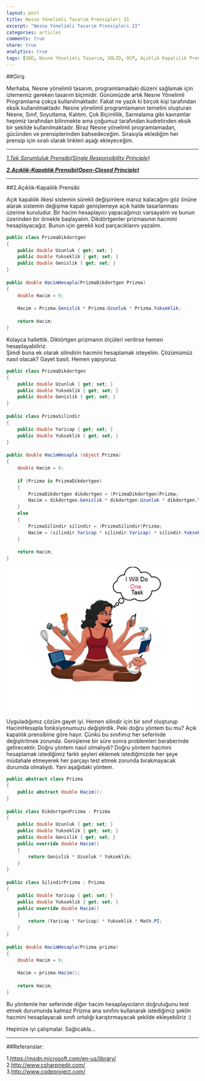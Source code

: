 ```yaml
---
layout: post
title: Nesne Yönelimli Tasarım Prensipleri II
excerpt: "Nesne Yönelimli Tasarım Prensipleri II"
categories: articles
comments: true
share: true
analytics: true
tags: [OOD, Nesne Yönelimli Tasarım, SOLID, OCP, Açıklık Kapalılık Prensibi]
---
```


##Giriş

Merhaba,
Nesne yönelimli tasarım, programlamadaki düzeni sağlamak için izlememiz gereken tasarım biçimidir. 
Günümüzde artık Nesne Yönelimli Programlama çokça kullanılmaktadır. Fakat ne yazık ki birçok kişi tarafından eksik kullanılmaktadır. 
Nesne yönelimli programlamanın temelini oluşturan Nesne, Sınıf, Soyutlama, Kalıtım, Çok Biçimlilik, Sarmalama gibi kavramlar hepimiz 
tarafından bilinmekte ama çoğumuz tarafından kudretinden eksik bir şekilde kullanılmaktadır. Biraz Nesne yönelimli programlamadan, 
gücünden ve prensiplerinden bahsedeceğim. Sırasıyla eklediğim her prensip için sıralı olarak linkleri aşağı ekleyeceğim.

---

*[1.Tek Sorumluluk Prensibi(Single Responsibility Principle)](http://develomer.me/articles/OOD1 "25.08.2015")*

***[2.Açıklık-Kapalılık Prensibi(Open-Closed Principle)](http://develomer.me/articles/OOD2 "25.08.2015")***

---


##2.Açıklık-Kapalılık Prensibi

Açık kapalılık ilkesi sistemin sürekli değişimlere maruz kalacağını göz önüne alarak sistemin değişime kapalı genişlemeye açık halde tasarlanması 
üzerine kuruludur. Bir hacim hesaplayıcı yapacağımızı varsayalım ve bunun üzerinden bir örnekle başlayalım. 
Dikdörtgenler prizmasının hacmini hesaplayacağız. Bunun için gerekli kod parçacıklarını yazalım.

```csharp
public class PrizmaDikdortgen
{
    public double Uzunluk { get; set; }
    public double Yukseklik { get; set; }
    public double Genislik { get; set; }
}

public double HacimHesapla(PrizmaDikdortgen Prizma)
{
    double Hacim = 0;

    Hacim = Prizma.Genislik * Prizma.Uzunluk * Prizma.Yukseklik;

    return Hacim;
}
```

Kolayca hallettik. Diktörtgen prizmanın ölçüleri verilirse hemen hesaplayabiliriz.  
Şimdi buna ek olarak silindirin hacmini hesaplamak isteyelim. Çözümümüz nasıl olacak? Gayet basit. Hemen yapıyoruz.

```csharp
public class PrizmaDikdortgen
{
    public double Uzunluk { get; set; }
    public double Yukseklik { get; set; }
    public double Genislik { get; set; }
}

public class PrizmaSilindir
{
    public double Yaricap { get; set; }
    public double Yukseklik { get; set; }
}

public double HacimHesapla (object Prizma)
{
    double Hacim = 0;

    if (Prizma is PrizmaDikdortgen)
    {
        PrizmaDikdortgen dikdortgen = (PrizmaDikdortgen)Prizma;
        Hacim = dikdortgen.Genislik * dikdortgen.Uzunluk * dikdortgen.Yukseklik;
    }
    else
    {
        PrizmaSilindir silindir = (PrizmaSilindir)Prizma;
        Hacim = (silindir.Yaricap * silindir.Yaricap) * silindir.Yukseklik * Math.PI;
    }

    return Hacim;
}
```

![](../../images/2015-08-25-OOD1/1.png)

Uyguladığımız çözüm gayet iyi. Hemen silindir için bir sınıf oluşturup HacimHesapla fonksiyonumuzu değiştirdik. 
Peki doğru yöntem bu mu? Açık kapalılık prensibine göre hayır. Çünkü bu sınıfımız her seferinde değiştirilmek zorunda. 
Genişleme bir süre sonra problemleri beraberinde getirecektir.  Doğru yöntem nasıl olmalıydı? 
Doğru yöntem hacmini hesaplamak istediğimiz farklı şeyleri eklemek istediğimizde her şeye müdahale etmeyerek her parçayı test etmek zorunda 
bırakmayacak durumda olmalıydı. Yani aşağıdaki yöntem.

```csharp
public abstract class Prizma
{
    public abstract double Hacim();
}

public class DikdortgenPrizma : Prizma
{
    public double Uzunluk { get; set; }
    public double Yukseklik { get; set; }
    public double Genislik { get; set; }
    public override double Hacim()
    {
        return Genislik * Uzunluk * Yukseklik;
    }
}

public class SilindirPrizma : Prizma
{
    public double Yaricap { get; set; }
    public double Yukseklik { get; set; }
    public override double Hacim()
    {
        return (Yaricap * Yaricap) * Yukseklik * Math.PI;
    }
}

public double HacimHesapla(Prizma prizma)
{
    double Hacim = 0;

    Hacim = prizma.Hacim();

    return Hacim;
}
```

Bu yöntemle her seferinde diğer hacim hesaplayıcıların doğruluğunu test etmek durumunda kalmaz Prizma ana sınıfını kullanarak istediğimiz 
şeklin hacmini hesaplayacak sınıfı ortalığı karıştırmayacak şekilde ekleyebiliriz :)

Hepinize iyi çalışmalar. Sağlıcakla...

---

##Referanslar:

1.<https://msdn.microsoft.com/en-us/library/>  
2.<http://www.csharpnedir.com/>  
3.<http://www.codeproject.com/>  
